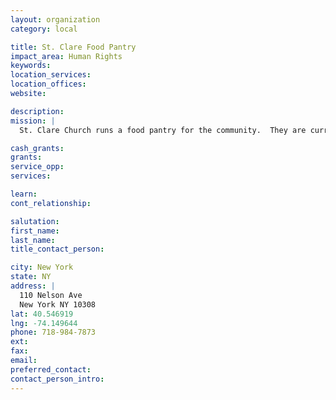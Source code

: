 ```yaml
---
layout: organization
category: local

title: St. Clare Food Pantry
impact_area: Human Rights
keywords: 
location_services: 
location_offices: 
website: 

description: 
mission: |
  St. Clare Church runs a food pantry for the community.  They are currently servicing 45 families on a regular basis.  However, the pantry is open to all on an emergency basis and food is regularly shared with other pantries in the borough.

cash_grants: 
grants: 
service_opp: 
services: 

learn: 
cont_relationship: 

salutation: 
first_name: 
last_name: 
title_contact_person: 

city: New York
state: NY
address: |
  110 Nelson Ave  
  New York NY 10308
lat: 40.546919
lng: -74.149644
phone: 718-984-7873
ext: 
fax: 
email: 
preferred_contact: 
contact_person_intro: 
---
```

